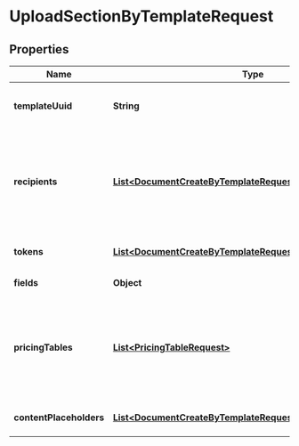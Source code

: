 

# UploadSectionByTemplateRequest


## Properties

Name | Type | Description | Notes
------------ | ------------- | ------------- | -------------
**templateUuid** | **String** | The ID of a template you want to use. You can copy it from an in app template url such as &#x60;https://app.pandadoc.com/a/#/templates/{ID}/content&#x60;. A template ID is also obtained by listing templates. | 
**recipients** | [**List&lt;DocumentCreateByTemplateRequestRecipients&gt;**](DocumentCreateByTemplateRequestRecipients.md) | The list of recipients you&#39;re sending the document to. Every object must contain the email parameter. The &#x60;role&#x60;, &#x60;first_name&#x60; and &#x60;last_name&#x60; parameters are optional. If the &#x60;role&#x60; parameter passed, a person is assigned all fields matching their corresponding role. If not passed, a person will receive a read-only link to view the document. If the &#x60;first_name&#x60; and &#x60;last_name&#x60; not passed the system 1. creates a new contact, if none exists with the given &#x60;email&#x60;; or 2. gets the existing contact with the given &#x60;email&#x60; that already exists. | 
**tokens** | [**List&lt;DocumentCreateByTemplateRequestTokens&gt;**](DocumentCreateByTemplateRequestTokens.md) | You can pass a list of tokens/values to pre-fill tokens used in a template. Name is a token name in a template. Value is a real value you would like to replace a token with. |  [optional]
**fields** | **Object** | You can pass a list of fields/values to pre-fill fields used in a template. Note that the Signature field can&#39;t be pre-filled. |  [optional]
**pricingTables** | [**List&lt;PricingTableRequest&gt;**](PricingTableRequest.md) | Information to construct or populate a pricing table can be passed when creating a document. All product information must be passed when creating a new document. Products stored in PandaDoc cannot be used to populate table rows at this time. Keep in mind that this is an array, so multiple table objects can be passed to a document. Make sure that \&quot;Automatically add products to this table\&quot; is enabled in the PandaDoc template pricing tables you wish to populate via API. |  [optional]
**contentPlaceholders** | [**List&lt;DocumentCreateByTemplateRequestContentPlaceholders&gt;**](DocumentCreateByTemplateRequestContentPlaceholders.md) | You may replace Content Library Item Placeholders with a few content library items each and pre-fill fields/variables values, pricing table items, and assign recipients to roles from there. |  [optional]




